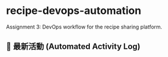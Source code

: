 # recipe-devops-automation 

Assignment 3: DevOps workflow for the recipe sharing platform.

## 🚀 最新活動 (Automated Activity Log) 

